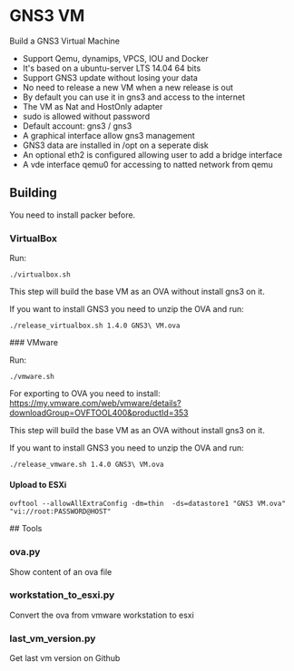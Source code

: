 # GNS3 VM

Build a GNS3 Virtual Machine 

* Support Qemu, dynamips, VPCS, IOU and Docker
* It's based on a ubuntu-server LTS 14.04 64 bits
* Support GNS3 update without losing your data
* No need to release a new VM when a new release is out
* By default you can use it in gns3 and access to the internet
* The VM as Nat and HostOnly adapter
* sudo is allowed without password
* Default account: gns3 / gns3
* A graphical interface allow gns3 management
* GNS3 data are installed in /opt on a seperate disk
* An optional eth2 is configured allowing user to add a bridge interface
* A vde interface qemu0 for accessing to natted network from qemu

## Building 

You need to install packer before.

### VirtualBox

Run:
```
./virtualbox.sh
```


This step will build the base VM as an OVA without install gns3 on it.

If you want to install GNS3 you need to unzip the OVA and run:
```
./release_virtualbox.sh 1.4.0 GNS3\ VM.ova
```

### VMware

Run:
```
./vmware.sh
```

For exporting to OVA you need to install:
https://my.vmware.com/web/vmware/details?downloadGroup=OVFTOOL400&productId=353


This step will build the base VM as an OVA without install gns3 on it.

If you want to install GNS3 you need to unzip the OVA and run:
```
./release_vmware.sh 1.4.0 GNS3\ VM.ova
```

#### Upload to ESXi

``` 
ovftool --allowAllExtraConfig -dm=thin  -ds=datastore1 "GNS3 VM.ova" "vi://root:PASSWORD@HOST"
```

## Tools

### ova.py

Show content of an ova file

### workstation_to_esxi.py

Convert the ova from vmware workstation to esxi

### last_vm_version.py

Get last vm version on Github
